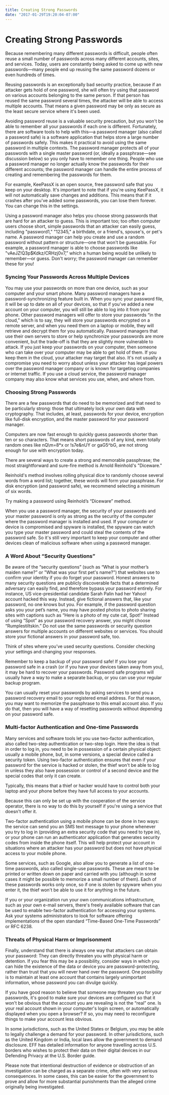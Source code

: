 ```yaml
---
title: Creating Strong Passwords
date: "2017-01-29T19:20:04-07:00"
---
```


# Creating Strong Passwords

Because remembering many different passwords is difficult, people often reuse a small number of passwords across many different accounts, sites, and services. Today, users are constantly being asked to come up with new passwords—many people end up reusing the same password dozens or even hundreds of times.

Reusing passwords is an exceptionally bad security practice, because if an attacker gets hold of one password, she will often try using that password on various accounts belonging to the same person. If that person has reused the same password several times, the attacker will be able to access multiple accounts. That means a given password may be only as secure as the least secure service where it's been used.

Avoiding password reuse is a valuable security precaution, but you won't be able to remember all your passwords if each one is different. Fortunately, there are software tools to help with this—a password manager (also called a password safe) is a software application that helps store a large number of passwords safely. This makes it practical to avoid using the same password in multiple contexts. The password manager protects all of your passwords with a single master password (or, ideally a passphrase—see discussion below) so you only have to remember one thing. People who use a password manager no longer actually know the passwords for their different accounts; the password manager can handle the entire process of creating and remembering the passwords for them.

For example, KeePassX is an open source, free password safe that you keep on your desktop. It's important to note that if you're using KeePassX, it will not automatically save changes and additions. This means that if it crashes after you've added some passwords, you can lose them forever. You can change this in the settings.

Using a password manager also helps you choose strong passwords that are hard for an attacker to guess. This is important too; too often computer users choose short, simple passwords that an attacker can easily guess, including "password1," "12345," a birthdate, or a friend's, spouse's, or pet's name. A password manager can help you create and use a random password without pattern or structure—one that won't be guessable. For example, a password manager is able to choose passwords like "vAeJZ!Q3p$Kdkz/CRHzj0v7,” which a human being would be unlikely to remember—or guess. Don't worry; the password manager can remember these for you!

### Syncing Your Passwords Across Multiple Devices
You may use your passwords on more than one device, such as your computer and your smart phone. Many password managers have a password-synchronizing feature built in. When you sync your password file, it will be up to date on all of your devices, so that if you’ve added a new account on your computer, you will still be able to log into it from your phone. Other password managers will offer to store your passwords “in the cloud,” which is to say, they will store your passwords encrypted on a remote server, and when you need them on a laptop or mobile, they will retrieve and decrypt them for you automatically. Password managers that use their own servers to store or help synchronize your passwords are more convenient, but the trade-off is that they are slightly more vulnerable to attack. If you just keep your passwords on your computer, then someone who can take over your computer may be able to get hold of them. If you keep them in the cloud, your attacker may target that also. It's not usually a compromise you need to worry about unless your attacker has legal powers over the password manager company or is known for targeting companies or internet traffic. If you use a cloud service, the password manager company may also know what services you use, when, and where from.

### Choosing Strong Passwords
There are a few passwords that do need to be memorized and that need to be particularly strong: those that ultimately lock your own data with cryptography. That includes, at least, passwords for your device, encryption like full-disk encryption, and the master password for your password manager.

Computers are now fast enough to quickly guess passwords shorter than ten or so characters. That means short passwords of any kind, even totally random ones like nQ\m=8*x or !s7e&nUY or gaG5^bG, are not strong enough for use with encryption today.

There are several ways to create a strong and memorable passphrase; the most straightforward and sure-fire method is Arnold Reinhold's "Diceware."

Reinhold's method involves rolling physical dice to randomly choose several words from a word list; together, these words will form your passphrase. For disk encryption (and password safe), we recommend selecting a minimum of six words.

<aside class="tip">
Try making a password using Reinhold’s “Diceware” method.
</aside>

When you use a password manager, the security of your passwords and your master password is only as strong as the security of the computer where the password manager is installed and used. If your computer or device is compromised and spyware is installed, the spyware can watch you type your master password and could steal the contents of the password safe. So it's still very important to keep your computer and other devices clean of malicious software when using a password manager.

### A Word About “Security Questions”

Be aware of the “security questions” (such as “What is your mother’s maiden name?” or "What was your first pet's name?") that websites use to confirm your identity if you do forget your password. Honest answers to many security questions are publicly discoverable facts that a determined adversary can easily find, and therefore bypass your password entirely. For instance, US vice-presidential candidate Sarah Palin had her Yahoo! account hacked this way. Instead, give fictional answers that, like your password, no one knows but you. For example, if the password question asks you your pet’s name, you may have posted photos to photo sharing sites with captions such as “Here is a photo of my cute cat, Spot!” Instead of using “Spot” as your password recovery answer, you might choose “Rumplestiltskin.” Do not use the same passwords or security question answers for multiple accounts on different websites or services. You should store your fictional answers in your password safe, too.

Think of sites where you’ve used security questions. Consider checking your settings and changing your responses.

<aside class="warning">
Remember to keep a backup of your password safe! If you lose your password safe in a crash (or if you have your devices taken away from you), it may be hard to recover your passwords. Password safe programs will usually have a way to make a separate backup, or you can use your regular backup program.
</aside>

You can usually reset your passwords by asking services to send you a password recovery email to your registered email address. For that reason, you may want to memorize the passphrase to this email account also. If you do that, then you will have a way of resetting passwords without depending on your password safe.

### Multi-factor Authentication and One-time Passwords

Many services and software tools let you use two-factor authentication, also called two-step authentication or two-step login. Here the idea is that in order to log in, you need to be in possession of a certain physical object: usually a mobile phone, but, in some versions, a special device called a security token. Using two-factor authentication ensures that even if your password for the service is hacked or stolen, the thief won't be able to log in unless they also have possession or control of a second device and the special codes that only it can create.

Typically, this means that a thief or hacker would have to control both your laptop and your phone before they have full access to your accounts.

Because this can only be set up with the cooperation of the service operator, there is no way to do this by yourself if you're using a service that doesn't offer it.

Two-factor authentication using a mobile phone can be done in two ways: the service can send you an SMS text message to your phone whenever you try to log in (providing an extra security code that you need to type in), or your phone can run an authenticator application that generates security codes from inside the phone itself. This will help protect your account in situations where an attacker has your password but does not have physical access to your mobile phone.

Some services, such as Google, also allow you to generate a list of one-time passwords, also called single-use passwords. These are meant to be printed or written down on paper and carried with you (although in some cases it might be possible to memorize a small number of them). Each of these passwords works only once, so if one is stolen by spyware when you enter it, the thief won't be able to use it for anything in the future.

If you or your organization run your own communications infrastructure, such as your own e-mail servers, there's freely available software that can be used to enable two-factor authentication for accessing your systems. Ask your systems administrators to look for software offering implementations of the open standard “Time-Based One-Time Passwords” or RFC 6238.

### Threats of Physical Harm or Imprisonment

Finally, understand that there is always one way that attackers can obtain your password: They can directly threaten you with physical harm or detention. If you fear this may be a possibility, consider ways in which you can hide the existence of the data or device you are password-protecting, rather than trust that you will never hand over the password. One possibility is to maintain at least one account that contains largely unimportant information, whose password you can divulge quickly.

If you have good reason to believe that someone may threaten you for your passwords, it's good to make sure your devices are configured so that it won't be obvious that the account you are revealing is not the “real” one. Is your real account shown in your computer's login screen, or automatically displayed when you open a browser? If so, you may need to reconfigure things to make your account less obvious.

In some jurisdictions, such as the United States or Belgium, you may be able to legally challenge a demand for your password. In other jurisdictions, such as the United Kingdom or India, local laws allow the government to demand disclosure. EFF has detailed information for anyone travelling across U.S. borders who wishes to protect their data on their digital devices in our Defending Privacy at the U.S. Border guide.

Please note that intentional destruction of evidence or obstruction of an investigation can be charged as a separate crime, often with very serious consequences. In some cases, this can be easier for the government to prove and allow for more substantial punishments than the alleged crime originally being investigated.
